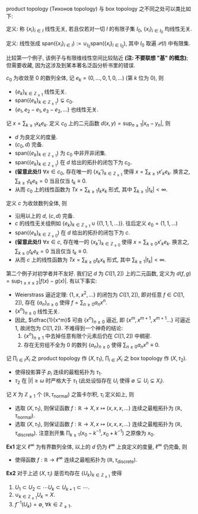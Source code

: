 product topology (Тихонов topology) 与 box topology 之不同之处可以类比如下: 

定义: 称 $\{x_i\}_{i\in I}$ 线性无关, 若且仅若对一切 $I$ 的有限子集 $I_0$, $\{x_i\}_{i\in I_0}$ 均线性无关.

定义: 线性张成 $\mathrm{span}(\{x_i\}_{i\in I}):=\cup_{I_0}\mathrm{span}(\{x_i\}_{i\in I_0})$, 其中 $I_0$ 取遍 $\mathcal P(I)$ 中有限集.

比较第一个例子, 该例子与有限维线性空间比较贴近 **(注: 不要联想 "基" 的概念)**; 但需要收藏, 因为这涉及到某本著名泛函分析书里的错误. 

$c_0$ 为收敛至 $0$ 的数列全体, 记 $e_k=(0,\ldots, 0,1,0,\ldots)$ (第 $k$ 位为 $0$), 则

*  $\{e_k\}_{k\in\mathbb Z_{\geq 1}}$ 线性无关.
* $\mathrm{span}(\{e_k\}_{k\in\mathbb Z_{\geq 1}})\subsetneq c_0$.
* $\{e_1,e_2-e_1,e_3-e_2,\ldots\}$ 也线性无关.

记 $x=\sum_{k\geq 1}x_k e_k$. 定义 $c_0$ 上的二元函数 $d(x,y)=\sup_{n\geq 1}|x_n-y_n|$, 则

* $d$ 为良定义的度量.
* $(c_0,d)$ 完备.
* $\mathrm{span}(\{e_k\}_{k\in\mathbb Z_{\geq 1}})$ 为 $c_0$ 中非开非闭集.
* $\mathrm{span}(\{e_k\}_{k\in\mathbb Z_{\geq 1}})$ 在 $d$ 给出的拓扑的闭包下为 $c_0$. 
* **(留意此处!)** $\forall x\in c_0$, 存在唯一的 $\{x_k'\}_{k\in \mathbb Z_{\geq 1}}$ 使得 $x=\sum_{k\geq 1}x'_ke_k$. 换言之, $\sum_{k\geq 1}t_ke_k=0$ 当且仅当 $t_k\equiv 0$. 
* 从而 $c_0$ 上的线性函数为 $Tx=\sum_{k\geq 1}t_kx_k$ 形式, 其中 $\sum_{k\geq 1}|t_k|<\infty$. 

定义 $c$ 为收敛数列全体, 则

* 沿用以上的 $d$, $(c,d)$ 完备.
* $c$ 的线性无关组例如 $\{e_k\}_{k\in\mathbb Z_{\geq 1}}\cup\{(1,1,1,\ldots)\}$. 往后定义 $e_0=(1,1,\ldots)$
* $\mathrm{span}(\{e_k\}_{k\in\mathbb Z_{\geq 0}})$ 在 $d$ 给出的拓扑的闭包下为 $c$. 
* **(留意此处!)** $\forall x\in c$, 存在唯一的 $\{x_k'\}_{k\in \mathbb Z_{\geq 0}}$ 使得 $x=\sum_{k\geq 0}x'_ke_k$. 换言之, $\sum_{k\geq 0}t_ke_k=0$ 当且仅当 $t_k\equiv 0$. 
* 从而 $c$ 上的线性函数为 $Tx=\sum_{k\geq 0}t_kx_k$ 形式, 其中 $\sum_{k\geq 1}|t_k|<\infty$. 

第二个例子对初学者并不友好. 我们记 $d$ 为 $C([1,2])$ 上的二元函数, 定义为 $d(f,g)=\sup_{1\leq x\leq 2}|f(x)-g(x)|$. 有以下事实:

* Weierstrass 逼近定理: $\{1,x,x^2,\ldots\}$ 的闭包为 $C([1,2])$, 即对任意 $f\in C([1,2])$, 存在 $\{a_n\}_{n\geq 0}$ 使得 $f=\sum_{n\geq 0}a_n x^n$. 
* $\{x^n\}_{n\geq 0}$ 线性无关. 
* 因此,  $\dfrac{1}{x^m}$ 可由 $\{x^n\}_{n\geq 0}$ 逼近, 即 $\{x^m,x^{m+1},x^{m+1}\ldots\}$ 可逼近 $1$, 故闭包为 $C([1,2])$. 不难得到一个神奇的结论:
  1. $\{x^n\}_{n\geq 1}$ 中去掉任意有限个元素后仍在 $C([1,2])$ 中稠密. 
  2. 存在无穷组不全为 $0$ 的数列 $\{a_n\}_{n\geq 0}$ 使得 $\sum_{n\geq 0}a_nx^n\equiv 0$. 

记 $\prod_{i\in I}X_i$ 之 product topology 作 $(X,\tau_1)$, $\prod_{i\in I}X_i$ 之 box topology 作 $(X,\tau_2)$. 

* 使得投影算子 $p_i$ 连续的最粗拓扑为 $\tau_1$.
* $\tau_2$ 在 $|I|\geq \omega$ 时严格大于 $\tau_1$ (此处设恒存在 $U_i$ 使得 $\emptyset\subsetneq U_i\subsetneq X_i$).

记 $X$ 为 $\mathbb Z_{\geq 1}$ 个 $(\mathbb R,\tau_{\text{normal}})$ 之笛卡尔积, $\tau_i$ 定义如上, 则

* 选取 $(X,\tau _1)$, 则保证函数 $f:\mathbb R\to X,x\mapsto (x,x,x,\ldots)$ 连续之最粗拓扑为 $(\mathbb R,\tau_{\text{normal}})$. 
* 选取 $(X,\tau _1)$, 则保证函数 $f:\mathbb R\to X,x\mapsto (x,x,x,\ldots)$ 连续之最粗拓扑为 $(\mathbb R,\tau_{\text{discrete}})$. 注意到开集 $\prod_{k\geq 1} (x_0-k^{-1},x_0+k^{-1})$ 之原像为 $x_0$. 

**Ex1** 定义 $\ell^\infty$ 为有界数列全体, 以上的 $d$ 仍为 $\ell^\infty$ 上良定义的度量, $\ell^\infty$ 仍完备, 则

* 使得函数 $f:\mathbb R\to \ell^\infty$ 连续之最粗拓扑为 $(\mathbb R,\tau_{\text{discrete}})$.  

**Ex2** 对于上述 $(X,\tau_i)$ 是否均存在 $\{U_k\}_{k\in\mathbb Z_{\geq 1}}$ 使得

1. $U_1\subset U_2\subset\cdots U_k\subset U_{k+1}\subset\cdots$.
2. $\cup_{k\in\mathbb Z_{\geq 1}} U_k=X$.
3. $f^{-1}(U_k)=\emptyset$, $\forall k\in\mathbb Z_{\geq 1}$. 

